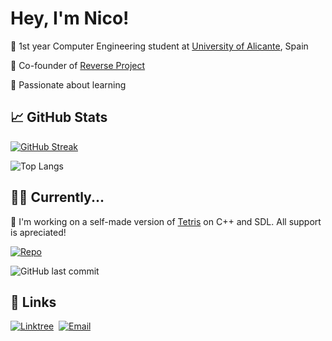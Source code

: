 # Hey, I'm Nico!

🔹 1st year Computer Engineering student at [University of Alicante](https://www.ua.es/), Spain

🔹 Co-founder of [Reverse Project](https://www.youtube.com/@reverseESP/videos)

🔹 Passionate about learning




## 📈 GitHub Stats

[![GitHub Streak](https://github-readme-streak-stats.herokuapp.com?user=NicolasSerranoGarcia&theme=tokyonight&date_format=j%20M%5B%20Y%5D)](https://linktr.ee/NicolasSerrano)

![Top Langs](https://github-readme-stats.vercel.app/api/top-langs/?username=NicolasSerranoGarcia&layout=compact&theme=tokyonight)
## 👩‍💻 Currently...

🔹 I'm working on a self-made version of [Tetris](https://github.com/NicolasSerranoGarcia/Tetris-game) on C++ and SDL. All support is apreciated!

[![Repo](https://github-readme-stats.vercel.app/api/pin/?username=NicolasSerranoGarcia&repo=Tetris-game&theme=tokyonight&cache_seconds=1)](https://github.com/NicolasSerranoGarcia/Tetris-game)

![GitHub last commit](https://img.shields.io/github/last-commit/NicolasSerranoGarcia/Tetris-game?color=5a8fff&label=last%20commit&labelColor=2e3440&logo=github&logoColor=ffffff&style=flat)




## 🔗 Links
[![Linktree](https://img.shields.io/badge/Linktree-NicolasSerrano-9ece6a?style=for-the-badge&logo=linktree&logoColor=white)](https://linktr.ee/NicolasSerrano)&nbsp;
[![Email](https://img.shields.io/badge/Email-Contact-f7768e?style=for-the-badge&logo=gmail&logoColor=white)](mailto:serranogarcianicolas@gmail.com)
